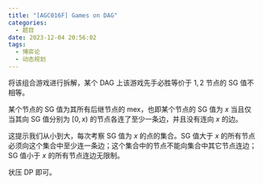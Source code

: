 ```yaml
---
title: "[AGC016F] Games on DAG"
categories:
  - 题目
date: 2023-12-04 20:56:02
tags:
  - 博弈论
  - 动态规划
---
```

将该组合游戏进行拆解，某个 DAG 上该游戏先手必胜等价于 $1,2$ 节点的 SG 值不相等。

某个节点的 SG 值为其所有后继节点的 $\mathrm{mex}$，也即某个节点的 SG 值为 $x$ 当且仅当其向 SG 值分别为 $[0,x)$ 的节点各连了至少一条边，并且没有连向 $x$ 的边。

这提示我们从小到大，每次考察 SG 值为 $x$ 的点的集合。SG 值大于 $x$ 的所有节点必须向这个集合中至少连一条边；这个集合中的节点不能向集合中其它节点连边；SG 值小于 $x$ 的所有节点连边无限制。

状压 DP 即可。